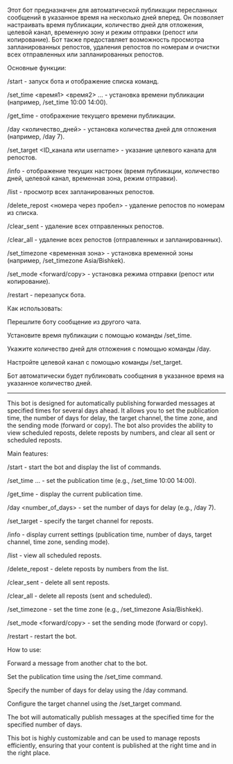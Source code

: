 Этот бот предназначен для автоматической публикации пересланных сообщений в указанное время на несколько дней вперед. Он позволяет настраивать время публикации, количество дней для отложения, целевой канал, временную зону и режим отправки (репост или копирование). Бот также предоставляет возможность просмотра запланированных репостов, удаления репостов по номерам и очистки всех отправленных или запланированных репостов.

Основные функции:

/start - запуск бота и отображение списка команд.

/set_time <время1> <время2> ... - установка времени публикации (например, /set_time 10:00 14:00).

/get_time - отображение текущего времени публикации.

/day <количество_дней> - установка количества дней для отложения (например, /day 7).

/set_target <ID_канала или username> - указание целевого канала для репостов.

/info - отображение текущих настроек (время публикации, количество дней, целевой канал, временная зона, режим отправки).

/list - просмотр всех запланированных репостов.

/delete_repost <номера через пробел> - удаление репостов по номерам из списка.

/clear_sent - удаление всех отправленных репостов.

/clear_all - удаление всех репостов (отправленных и запланированных).

/set_timezone <временная зона> - установка временной зоны (например, /set_timezone Asia/Bishkek).

/set_mode <forward/copy> - установка режима отправки (репост или копирование).

/restart - перезапуск бота.

Как использовать:

Перешлите боту сообщение из другого чата.

Установите время публикации с помощью команды /set_time.

Укажите количество дней для отложения с помощью команды /day.

Настройте целевой канал с помощью команды /set_target.

Бот автоматически будет публиковать сообщения в указанное время на указанное количество дней.

------------------------------------------------------------------------------------------------------

This bot is designed for automatically publishing forwarded messages at specified times for several days ahead. It allows you to set the publication time, the number of days for delay, the target channel, the time zone, and the sending mode (forward or copy). The bot also provides the ability to view scheduled reposts, delete reposts by numbers, and clear all sent or scheduled reposts.

Main features:

/start - start the bot and display the list of commands.

/set_time <time1> <time2> ... - set the publication time (e.g., /set_time 10:00 14:00).

/get_time - display the current publication time.

/day <number_of_days> - set the number of days for delay (e.g., /day 7).

/set_target <channel ID or username> - specify the target channel for reposts.

/info - display current settings (publication time, number of days, target channel, time zone, sending mode).

/list - view all scheduled reposts.

/delete_repost <numbers separated by spaces> - delete reposts by numbers from the list.

/clear_sent - delete all sent reposts.

/clear_all - delete all reposts (sent and scheduled).

/set_timezone <timezone> - set the time zone (e.g., /set_timezone Asia/Bishkek).

/set_mode <forward/copy> - set the sending mode (forward or copy).

/restart - restart the bot.

How to use:

Forward a message from another chat to the bot.

Set the publication time using the /set_time command.

Specify the number of days for delay using the /day command.

Configure the target channel using the /set_target command.

The bot will automatically publish messages at the specified time for the specified number of days.

This bot is highly customizable and can be used to manage reposts efficiently, ensuring that your content is published at the right time and in the right place.